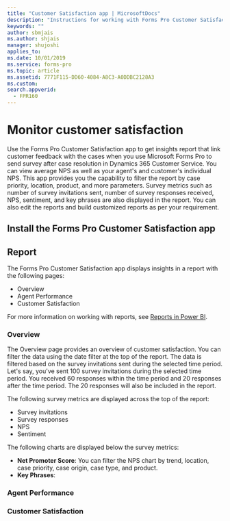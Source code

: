 ```yaml
---
title: "Customer Satisfaction app | MicrosoftDocs"
description: "Instructions for working with Forms Pro Customer Satisfaction app"
keywords: ""
author: sbmjais
ms.author: shjais
manager: shujoshi
applies_to: 
ms.date: 10/01/2019
ms.service: forms-pro
ms.topic: article
ms.assetid: 7771F115-DD60-4084-A8C3-A0DDBC2128A3
ms.custom: 
search.appverid:
  - FPR160
---
```


# Monitor customer satisfaction

Use the Forms Pro Customer Satisfaction app to get insights report that link customer feedback with the cases when you use Microsoft Forms Pro to send survey after case resolution in Dynamics 365 Customer Service. You can view average NPS as well as your agent's and customer's individual NPS. This app provides you the capability to filter the report by case priority, location, product, and more parameters. Survey metrics such as number of survey invitations sent, number of survey responses received, NPS, sentiment, and key phrases are also displayed in the report. You can also edit the reports and build customized reports as per your requirement.

## Install the Forms Pro Customer Satisfaction app

## Report

The Forms Pro Customer Satisfaction app displays insights in a report with the following pages:

- Overview
- Agent Performance
- Customer Satisfaction

For more information on working with reports, see [Reports in Power BI](https://docs.microsoft.com/en-us/power-bi/consumer/end-user-reports).

### Overview

The Overview page provides an overview of customer satisfaction. You can filter the data using the date filter at the top of the report. The data is filtered based on the survey invitations sent during the selected time period. Let's say, you've sent 100 survey invitations during the selected time period. You received 60 responses within the time period and 20 responses after the time period. The 20 responses will also be included in the report.

The following survey metrics are displayed across the top of the report:

- Survey invitations
- Survey responses
- NPS
- Sentiment

The following charts are displayed below the survey metrics:

- **Net Promoter Score**: You can filter the NPS chart by trend, location, case priority, case origin, case type, and product. 
- **Key Phrases**:

### Agent Performance

### Customer Satisfaction